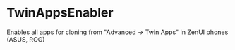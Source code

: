 # TwinAppsEnabler
Enables all apps for cloning from "Advanced -> Twin Apps" in ZenUI phones (ASUS, ROG)
